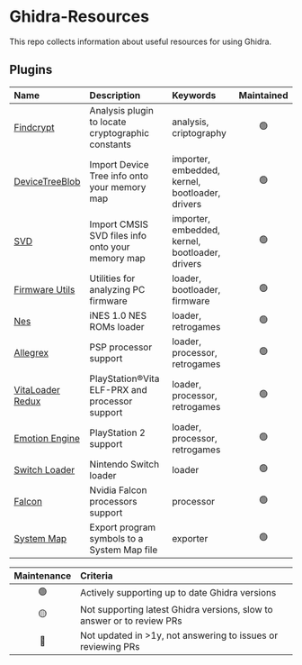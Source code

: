 # Ghidra-Resources

This repo collects information about useful resources for using Ghidra.


## Plugins

| Name                                                                              | Description                                       | Keywords                                          | Maintained    |
|:----------------------------------------------------------------------------------|:--------------------------------------------------|:--------------------------------------------------|:-------------:|
| [Findcrypt](https://github.com/antoniovazquezblanco/GhidraFindcrypt)              | Analysis plugin to locate cryptographic constants | analysis, criptography                            | 🟢            |
| [DeviceTreeBlob](https://github.com/antoniovazquezblanco/GhidraDeviceTreeBlob)    | Import Device Tree info onto your memory map      | importer, embedded, kernel, bootloader, drivers   | 🟢            |
| [SVD](https://github.com/antoniovazquezblanco/GhidraSVD)                          | Import CMSIS SVD files info onto your memory map  | importer, embedded, kernel, bootloader, drivers   | 🟢            |
| [Firmware Utils](https://github.com/al3xtjames/ghidra-firmware-utils)             | Utilities for analyzing PC firmware               | loader, bootloader, firmware                      | 🟢            |
| [Nes](https://github.com/kylewlacy/GhidraNes)                                     | iNES 1.0 NES ROMs loader                          | loader, retrogames                                | 🟢            |
| [Allegrex](https://github.com/kotcrab/ghidra-allegrex)                            | PSP processor support                             | loader, processor, retrogames                     | 🟢            |
| [VitaLoader Redux](https://github.com/CreepNT/VitaLoaderRedux)                    | PlayStation®Vita ELF-PRX and processor support    | loader, processor, retrogames                     | 🟢            |
| [Emotion Engine](https://github.com/chaoticgd/ghidra-emotionengine-reloaded)      | PlayStation 2 support                             | loader, processor, retrogames                     | 🟢            |
| [Switch Loader](https://github.com/Adubbz/Ghidra-Switch-Loader)                   | Nintendo Switch loader                            | loader                                            | 🟢            |
| [Falcon](https://github.com/marysaka/ghidra_falcon)                               | Nvidia Falcon processors support                  | processor                                         | 🟢            |
| [System Map](https://github.com/antoniovazquezblanco/GhidraSystemmap)             | Export program symbols to a System Map file       | exporter                                          | 🟢            |


| Maintenance   | Criteria                                                                  |
|:-------------:|:--------------------------------------------------------------------------|
| 🟢            | Actively supporting up to date Ghidra versions                            |
| 🟡            | Not supporting latest Ghidra versions, slow to answer or to review PRs    |
| 🔴            | Not updated in >1y, not answering to issues or reviewing PRs              |
